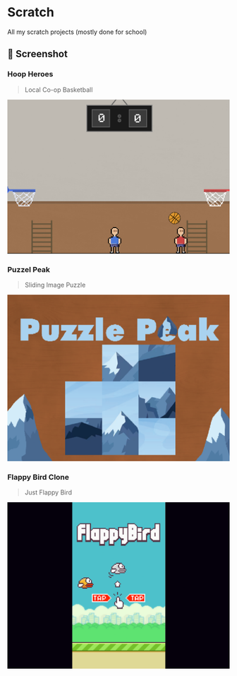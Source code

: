 # Scratch
All my scratch projects (mostly done for school)

## 📸 Screenshot

### Hoop Heroes
> Local Co-op Basketball

![HoopHeroes Screenshot](./src/images/HoopHeroes.png)

### Puzzel Peak
> Sliding Image Puzzle

![Puzzle Peaks Screenshot](./src/images/PuzzlePeak.png)

### Flappy Bird Clone
> Just Flappy Bird

![Flappy Bird Screenshot](./src/images/FlappyBird.png)